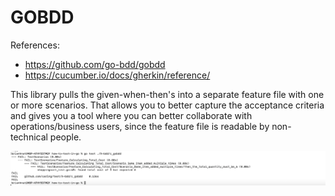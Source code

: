 # GOBDD

References: 
- https://github.com/go-bdd/gobdd
- https://cucumber.io/docs/gherkin/reference/

This library pulls the given-when-then's into a separate feature file with one or more scenarios. That allows you to better capture the acceptance criteria and 
gives you a tool where you can better collaborate with operations/business users, since the feature file is readable by non-technical people.

![test output](test_output.png)
